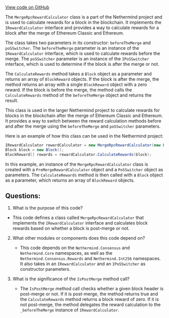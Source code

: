 [View code on GitHub](https://github.com/NethermindEth/nethermind/src/Nethermind/Nethermind.JsonRpc/Modules/Trace/MergeRpcRewardCalculator.cs)

The `MergeRpcRewardCalculator` class is a part of the Nethermind project and is used to calculate rewards for a block in the blockchain. It implements the `IRewardCalculator` interface and provides a way to calculate rewards for a block after the merge of Ethereum Classic and Ethereum. 

The class takes two parameters in its constructor: `beforeTheMerge` and `poSSwitcher`. The `beforeTheMerge` parameter is an instance of the `IRewardCalculator` interface, which is used to calculate rewards before the merge. The `poSSwitcher` parameter is an instance of the `IPoSSwitcher` interface, which is used to determine if the block is after the merge or not.

The `CalculateRewards` method takes a `Block` object as a parameter and returns an array of `BlockReward` objects. If the block is after the merge, the method returns an array with a single `BlockReward` object with a zero reward. If the block is before the merge, the method calls the `CalculateRewards` method of the `beforeTheMerge` object and returns the result.

This class is used in the larger Nethermind project to calculate rewards for blocks in the blockchain after the merge of Ethereum Classic and Ethereum. It provides a way to switch between the reward calculation methods before and after the merge using the `beforeTheMerge` and `poSSwitcher` parameters. 

Here is an example of how this class can be used in the Nethermind project:

```csharp
IRewardCalculator rewardCalculator = new MergeRpcRewardCalculator(new PreMergeRewardCalculator(), new PoSSwitcher());
Block block = new Block();
BlockReward[] rewards = rewardCalculator.CalculateRewards(block);
```

In this example, an instance of the `MergeRpcRewardCalculator` class is created with a `PreMergeRewardCalculator` object and a `PoSSwitcher` object as parameters. The `CalculateRewards` method is then called with a `Block` object as a parameter, which returns an array of `BlockReward` objects.
## Questions: 
 1. What is the purpose of this code?
   - This code defines a class called `MergeRpcRewardCalculator` that implements the `IRewardCalculator` interface and calculates block rewards based on whether a block is post-merge or not.

2. What other modules or components does this code depend on?
   - This code depends on the `Nethermind.Consensus` and `Nethermind.Core` namespaces, as well as the `Nethermind.Consensus.Rewards` and `Nethermind.Int256` namespaces. It also takes in an `IRewardCalculator` and an `IPoSSwitcher` as constructor parameters.

3. What is the significance of the `IsPostMerge` method call?
   - The `IsPostMerge` method call checks whether a given block header is post-merge or not. If it is post-merge, the method returns true and the `CalculateRewards` method returns a block reward of zero. If it is not post-merge, the method delegates the reward calculation to the `_beforeTheMerge` instance of `IRewardCalculator`.